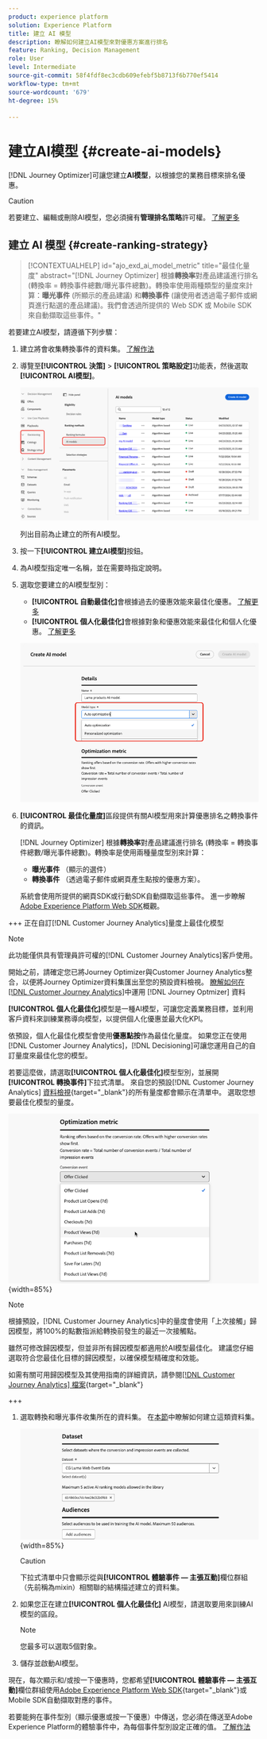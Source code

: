 ```yaml
---
product: experience platform
solution: Experience Platform
title: 建立 AI 模型
description: 瞭解如何建立AI模型來對優惠方案進行排名
feature: Ranking, Decision Management
role: User
level: Intermediate
source-git-commit: 58f4fdf8ec3cdb609efebf5b8713f6b770ef5414
workflow-type: tm+mt
source-wordcount: '679'
ht-degree: 15%

---
```


# 建立AI模型 {#create-ai-models}

[!DNL Journey Optimizer]可讓您建立&#x200B;**AI模型**，以根據您的業務目標來排名優惠。

>[!CAUTION]
>
>若要建立、編輯或刪除AI模型，您必須擁有&#x200B;**管理排名策略**&#x200B;許可權。 [了解更多](../../administration/high-low-permissions.md#manage-ranking-strategies)

## 建立 AI 模型 {#create-ranking-strategy}

>[!CONTEXTUALHELP]
>id="ajo_exd_ai_model_metric"
>title="最佳化量度"
>abstract="[!DNL Journey Optimizer] 根據&#x200B;**轉換率**&#x200B;對產品建議進行排名 (轉換率 = 轉換事件總數/曝光事件總數)。轉換率使用兩種類型的量度來計算：**曝光事件** (所顯示的產品建議) 和&#x200B;**轉換事件** (讓使用者透過電子郵件或網頁進行點選的產品建議)。我們會透過所提供的 Web SDK 或 Mobile SDK 來自動擷取這些事件。"

若要建立AI模型，請遵循下列步驟：

1. 建立將會收集轉換事件的資料集。 [了解作法](../data-collection/create-dataset.md)

1. 導覽至&#x200B;**[!UICONTROL 決策]** > **[!UICONTROL 策略設定]**&#x200B;功能表，然後選取&#x200B;**[!UICONTROL AI模型]**。

   ![](../assets/ai-model-list.png)

   列出目前為止建立的所有AI模型。

1. 按一下&#x200B;**[!UICONTROL 建立AI模型]**&#x200B;按鈕。

1. 為AI模型指定唯一名稱，並在需要時指定說明。

1. 選取您要建立的AI模型型別：

   * **[!UICONTROL 自動最佳化]**&#x200B;會根據過去的優惠效能來最佳化優惠。 [了解更多](auto-optimization-model.md)
   * **[!UICONTROL 個人化最佳化]**&#x200B;會根據對象和優惠效能來最佳化和個人化優惠。 [了解更多](personalized-optimization-model.md)

   ![](../assets/ai-model-types.png)

1. **[!UICONTROL 最佳化量度]**&#x200B;區段提供有關AI模型用來計算優惠排名之轉換事件的資訊。

   [!DNL Journey Optimizer] 根據&#x200B;**轉換率**&#x200B;對產品建議進行排名 (轉換率 = 轉換事件總數/曝光事件總數)。轉換率是使用兩種量度型別來計算：
   * **曝光事件** （顯示的選件）
   * **轉換事件** （透過電子郵件或網頁產生點按的優惠方案）。

   系統會使用所提供的網頁SDK或行動SDK自動擷取這些事件。 進一步瞭解[Adobe Experience Platform Web SDK](https://experienceleague.adobe.com/docs/experience-platform/edge/home.html)概觀。

+++ 正在自訂[!DNL Customer Journey Analytics]量度上最佳化模型

   >[!NOTE]
   >
   >此功能僅供具有管理員許可權的[!DNL Customer Journey Analytics]客戶使用。
   >
   >開始之前，請確定您已將Journey Optimizer與Customer Journey Analytics整合，以便將Journey Optimizer資料集匯出至您的預設資料檢視。 [瞭解如何在 [!DNL Customer Journey Analytics]](../../reports/cja-ajo.md)中運用 [!DNL Journey Optmizer] 資料

   **[!UICONTROL 個人化最佳化]**&#x200B;模型是一種AI模型，可讓您定義業務目標，並利用客戶資料來訓練業務導向模型，以提供個人化優惠並最大化KPI。

   依預設，個人化最佳化模型會使用&#x200B;**優惠點按**&#x200B;作為最佳化量度。 如果您正在使用[!DNL Customer Journey Analytics]，[!DNL Decisioning]可讓您運用自己的自訂量度來最佳化您的模型。

   若要這麼做，請選取&#x200B;**[!UICONTROL 個人化最佳化]**&#x200B;模型型別，並展開&#x200B;**[!UICONTROL 轉換事件]**&#x200B;下拉式清單。 來自您的預設[!DNL Customer Journey Analytics] [資料檢視](https://experienceleague.adobe.com/en/docs/analytics-platform/using/cja-dataviews/data-views){target="_blank"}的所有量度都會顯示在清單中。 選取您想要最佳化模型的量度。

   ![](../assets/ai-model-custom-metrics.png){width=85%}

   >[!NOTE]
   >
   >根據預設，[!DNL Customer Journey Analytics]中的量度會使用「上次接觸」歸因模型，將100%的點數指派給轉換前發生的最近一次接觸點。
   >
   >雖然可修改歸因模型，但並非所有歸因模型都適用於AI模型最佳化。 建議您仔細選取符合您最佳化目標的歸因模型，以確保模型精確度和效能。
   >
   >如需有關可用歸因模型及其使用指南的詳細資訊，請參閱[[!DNL Customer Journey Analytics] 檔案](https://experienceleague.adobe.com/en/docs/analytics-platform/using/cja-dataviews/component-settings/attribution){target="_blank"}

+++

1. 選取轉換和曝光事件收集所在的資料集。 在[本節](../data-collection/create-dataset.md)中瞭解如何建立這類資料集。

   ![](../assets/ai-model-datasets.png){width=85%}

   >[!CAUTION]
   >
   >下拉式清單中只會顯示從與&#x200B;**[!UICONTROL 體驗事件 — 主張互動]**&#x200B;欄位群組（先前稱為mixin）相關聯的結構描述建立的資料集。

1. 如果您正在建立&#x200B;**[!UICONTROL 個人化最佳化]** AI模型，請選取要用來訓練AI模型的區段。

   <!--➡️ [Discover this feature in video](#video)-->

   >[!NOTE]
   >
   >您最多可以選取5個對象。

1. 儲存並啟動AI模型。

<!--At this point, you must have:

* created the AI model,
* defined which type of event you want to capture - offer displayed (impression) and/or offer clicked (conversion),
* and in which dataset you want to collect the event data.-->

現在，每次顯示和/或按一下優惠時，您都希望&#x200B;**[!UICONTROL 體驗事件 — 主張互動]**&#x200B;欄位群組使用[Adobe Experience Platform Web SDK](https://experienceleague.adobe.com/docs/experience-platform/edge/web-sdk-faq.html#what-is-adobe-experience-platform-web-sdk%3F){target="_blank"}或Mobile SDK自動擷取對應的事件。

若要能夠在事件型別（顯示優惠或按一下優惠）中傳送，您必須在傳送至Adobe Experience Platform的體驗事件中，為每個事件型別設定正確的值。 [了解作法](../data-collection/schema-requirement.md)

<!--
## How-to video {#video}

Learn how to create a personalized optimization model and how to apply it to a decision.

>[!VIDEO](https://video.tv.adobe.com/v/3419954?quality=12)-->
